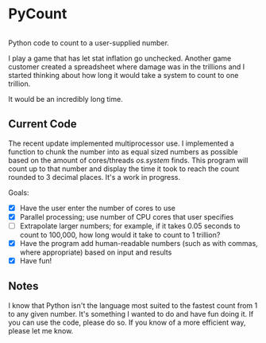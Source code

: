 # PyCount
<p align="left">
  <a aria-label="license" href="https://github.com/primer/css/blob/main/LICENSE">
    <img src="https://img.shields.io/github/license/primer/css.svg" alt="">
  </a>
</p>

Python code to count to a user-supplied number.

I play a game that has let stat inflation go unchecked. Another game customer created a spreadsheet where damage was in the trillions and I started thinking about how long it would take a system to count to one trillion.

It would be an incredibly long time.

## Current Code

The recent update implemented multiprocessor use. I implemented a function to chunk the number into as equal sized numbers as possible based on the amount of cores/threads <em>os.system</em> finds. This program will count up to that number and display the time it took to reach the count rounded to 3 decimal places. It's a work in progress.

Goals:
- [x] Have the user enter the number of cores to use
- [x] Parallel processing; use number of CPU cores that user specifies
- [ ] Extrapolate larger numbers; for example, if it takes 0.05 seconds to count to 100,000, how long would it take to count to 1 trillion?
- [x] Have the program add human-readable numbers (such as with commas, where appropriate) based on input and results
- [x] Have fun!

## Notes
I know that Python isn't the language most suited to the fastest count from 1 to any given number. It's something I wanted to do and have fun doing it. If you can use the code, please do so. If you know of a more efficient way, please let me know.
